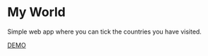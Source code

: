 # My World

Simple web app where you can tick the countries you have visited.

[DEMO](https://my-countries-9d5d6.web.app/map)
